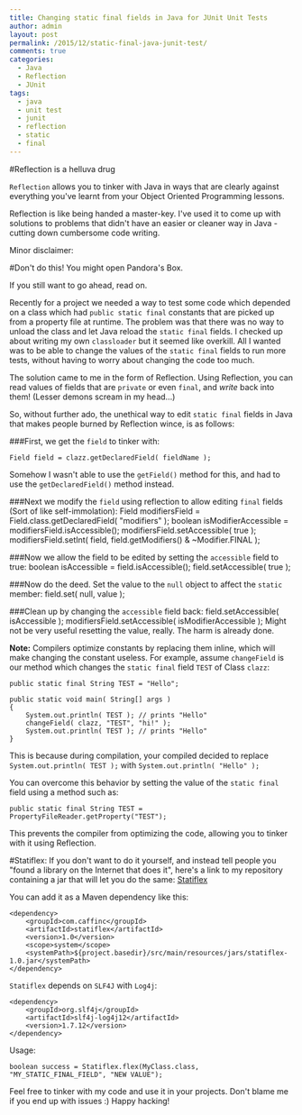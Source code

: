```yaml
---
title: Changing static final fields in Java for JUnit Unit Tests
author: admin
layout: post
permalink: /2015/12/static-final-java-junit-test/
comments: true
categories:
  - Java
  - Reflection
  - JUnit
tags:
  - java
  - unit test
  - junit
  - reflection
  - static
  - final
---
```

#Reflection is a helluva drug

`Reflection` allows you to tinker with Java in ways that are clearly against everything you've learnt from your Object Oriented Programming lessons.

Reflection is like being handed a master-key. I've used it to come up with solutions to problems that didn't have an easier or cleaner way in Java - cutting down cumbersome code writing.

Minor disclaimer:

#Don't do this! You might open Pandora's Box.

If you still want to go ahead, read on.

Recently for a project we needed a way to test some code which depended on a class which had `public static final` constants that are picked up from a property file at runtime. The problem was that there was no way to unload the class and let Java reload the `static final` fields. I checked up about writing my own `classloader` but it seemed like overkill. All I wanted was to be able to change the values of the `static final` fields to run more tests, without having to worry about changing the code too much.

The solution came to me in the form of Reflection. Using Reflection, you can read values of fields that are `private` or even `final`, and *write* back into them! (Lesser demons scream in my head...)

So, without further ado, the unethical way to edit `static final` fields in Java that makes people burned by Reflection wince, is as follows:

###First, we get the `field` to tinker with:
 
    Field field = clazz.getDeclaredField( fieldName );

Somehow I wasn't able to use the `getField()` method for this, and had to use the `getDeclaredField()` method instead.

###Next we modify the `field` using reflection to allow editing `final` fields (Sort of like self-immolation): 
    Field modifiersField = Field.class.getDeclaredField( "modifiers" );
    boolean isModifierAccessible = modifiersField.isAccessible();
    modifiersField.setAccessible( true );
    modifiersField.setInt( field, field.getModifiers() & ~Modifier.FINAL );

###Now we allow the field to be edited by setting the `accessible` field to true:
    boolean isAccessible = field.isAccessible();
    field.setAccessible( true );

###Now do the deed. Set the value to the `null` object to affect the `static` member:
    field.set( null, value );

###Clean up by changing the `accessible` field back:
    field.setAccessible( isAccessible );
    modifiersField.setAccessible( isModifierAccessible );
Might not be very useful resetting the value, really. The harm is already done.

**Note:** Compilers optimize constants by replacing them inline, which will make changing the constant useless. For example, assume `changeField` is our method which changes the `static final` field `TEST` of Class `clazz`:

    public static final String TEST = "Hello";

    public static void main( String[] args )
    {
        System.out.println( TEST ); // prints "Hello"
        changeField( clazz, "TEST", "hi!" );
        System.out.println( TEST ); // prints "Hello"
    }

This is because during compilation, your compiled decided to replace `System.out.println( TEST );` with `System.out.println( "Hello" );`

You can overcome this behavior by setting the value of the `static final` field using a method such as:

    public static final String TEST = PropertyFileReader.getProperty("TEST");

This prevents the compiler from optimizing the code, allowing you to tinker with it using Reflection.

#Statiflex:
If you don't want to do it yourself, and instead tell people you "found a library on the Internet that does it", here's a link to my repository containing a jar that will let you do the same: [Statiflex](https://github.com/caffinc/statiflex/releases/tag/1.0 "Statiflex")

You can add it as a Maven dependency like this:

    <dependency>
        <groupId>com.caffinc</groupId>
        <artifactId>statiflex</artifactId>
        <version>1.0</version>
        <scope>system</scope>
        <systemPath>${project.basedir}/src/main/resources/jars/statiflex-1.0.jar</systemPath>
    </dependency>
`Statiflex` depends on `SLF4J` with `Log4j`:

    <dependency>
        <groupId>org.slf4j</groupId>
        <artifactId>slf4j-log4j12</artifactId>
        <version>1.7.12</version>
    </dependency>

Usage:

    boolean success = Statiflex.flex(MyClass.class, "MY_STATIC_FINAL_FIELD", "NEW VALUE");

Feel free to tinker with my code and use it in your projects. Don't blame me if you end up with issues :) Happy hacking!
